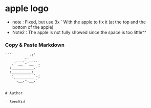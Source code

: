 # apple logo
 - note : Fixed, but use 3x \` With the apple to fix it (at the top and the bottom of the apple)
 - Note2 : The apple is not fully showed since the space is too little^^ 
### Copy & Paste Markdown

```          
```        .:'
      __ :'__
   .'`__`-'__``.
  :__________.-'
  :_________:
   :_________`-;
    `.__.-.__.'
```
```

# Author

- SeenKid
